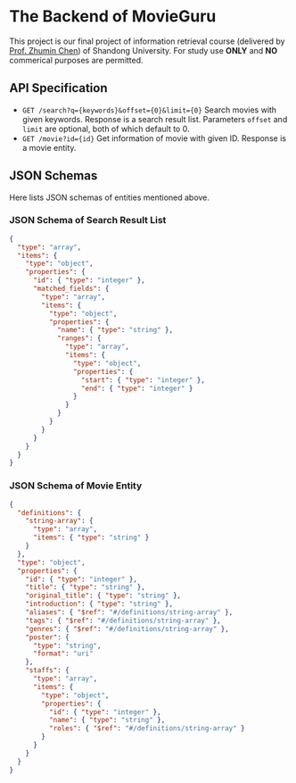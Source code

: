# The Backend of MovieGuru

This project is our final project of information retrieval course (delivered by [Prof. Zhumin Chen](http://ir.sdu.edu.cn/~zhuminchen/)) of Shandong University. For study use **ONLY** and **NO** commerical purposes are permitted.

## API Specification

* `GET /search?q={keywords}&offset={0}&limit={0}` Search movies with given keywords. Response is a search result list. Parameters `offset` and `limit` are optional, both of which default to 0.
* `GET /movie?id={id}` Get information of movie with given ID. Response is a movie entity.

## JSON Schemas

Here lists JSON schemas of entities mentioned above.

### JSON Schema of Search Result List

```json
{
  "type": "array",
  "items": {
    "type": "object",
    "properties": {
      "id": { "type": "integer" },
      "matched_fields": {
        "type": "array",
        "items": {
          "type": "object",
          "properties": {
            "name": { "type": "string" },
            "ranges": {
              "type": "array",
              "items": {
                "type": "object",
                "properties": {
                  "start": { "type": "integer" },
                  "end": { "type": "integer" }
                }
              }
            }
          }
        }
      }
    }
  }
}
```

### JSON Schema of Movie Entity

```json
{
  "definitions": {
    "string-array": {
      "type": "array",
      "items": { "type": "string" }
    }
  },
  "type": "object",
  "properties": {
    "id": { "type": "integer" },
    "title": { "type": "string" },
    "original_title": { "type": "string" },
    "introduction": { "type": "string" },
    "aliases": { "$ref": "#/definitions/string-array" },
    "tags": { "$ref": "#/definitions/string-array" },
    "genres": { "$ref": "#/definitions/string-array" },
    "poster": {
      "type": "string",
      "format": "uri"
    },
    "staffs": {
      "type": "array",
      "items": {
        "type": "object",
        "properties": {
          "id": { "type": "integer" },
          "name": { "type": "string" },
          "roles": { "$ref": "#/definitions/string-array" }
        }
      }
    }
  }
}
```
